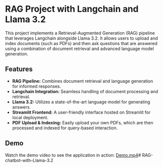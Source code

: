 # RAG Project with Langchain and Llama 3.2

This project implements a Retrieval-Augmented Generation (RAG) pipeline that leverages Langchain alongside Llama 3.2. It allows users to upload and index documents (such as PDFs) and then ask questions that are answered using a combination of document retrieval and advanced language model generation.

## Features

- **RAG Pipeline:** Combines document retrieval and language generation for informed responses.
- **Langchain Integration:** Seamless handling of document processing and retrieval.
- **Llama 3.2:** Utilizes a state-of-the-art language model for generating answers.
- **Streamlit Frontend:** A user-friendly interface hosted on Streamlit for local deployment.
- **PDF Upload & Indexing:** Easily upload your own PDFs, which are then processed and indexed for query-based interaction.

## Demo

Watch the demo video to see the application in action: [Demo.mp4](Demo.mp4)# RAG-chatbot-with-Llama-3.2
